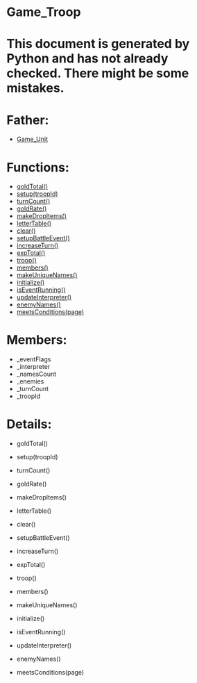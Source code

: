 Game_Troop
===

# This document is generated by Python and has not already checked. There might be some mistakes.

# Father:
* [Game_Unit](Game_Unit.md)


# Functions:
* [goldTotal()](#goldTotal)
* [setup(troopId)](#setup)
* [turnCount()](#turnCount)
* [goldRate()](#goldRate)
* [makeDropItems()](#makeDropItems)
* [letterTable()](#letterTable)
* [clear()](#clear)
* [setupBattleEvent()](#setupBattleEvent)
* [increaseTurn()](#increaseTurn)
* [expTotal()](#expTotal)
* [troop()](#troop)
* [members()](#members)
* [makeUniqueNames()](#makeUniqueNames)
* [initialize()](#initialize)
* [isEventRunning()](#isEventRunning)
* [updateInterpreter()](#updateInterpreter)
* [enemyNames()](#enemyNames)
* [meetsConditions(page)](#meetsConditions)

# Members:
* _eventFlags
* _interpreter
* _namesCount
* _enemies
* _turnCount
* _troopId

# Details:
<p id=goldTotal></p>

* goldTotal()
	

<p id=setup></p>

* setup(troopId)
	

<p id=turnCount></p>

* turnCount()
	

<p id=goldRate></p>

* goldRate()
	

<p id=makeDropItems></p>

* makeDropItems()
	

<p id=letterTable></p>

* letterTable()
	

<p id=clear></p>

* clear()
	

<p id=setupBattleEvent></p>

* setupBattleEvent()
	

<p id=increaseTurn></p>

* increaseTurn()
	

<p id=expTotal></p>

* expTotal()
	

<p id=troop></p>

* troop()
	

<p id=members></p>

* members()
	

<p id=makeUniqueNames></p>

* makeUniqueNames()
	

<p id=initialize></p>

* initialize()
	

<p id=isEventRunning></p>

* isEventRunning()
	

<p id=updateInterpreter></p>

* updateInterpreter()
	

<p id=enemyNames></p>

* enemyNames()
	

<p id=meetsConditions></p>

* meetsConditions(page)
	

